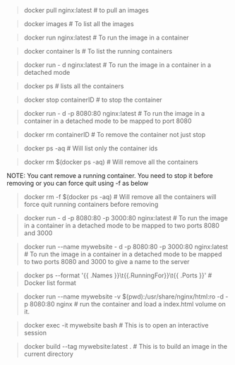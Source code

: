 > docker pull nginx:latest # to pull an images

> docker images    # To list all the images

> docker run nginx:latest    # To run the image in a container

>docker container ls     # To list the running containers

> docker run - d nginx:latest    # To run the image in a container in a detached mode

> docker ps    # lists all the containers

> docker stop containerID     # to stop the container

> docker run - d  -p 8080:80 nginx:latest    # To run the image in a container in a detached mode to be mapped to port 8080

> docker rm containerID    # To remove the container not just stop

> docker ps -aq     # Will list only the container ids

> docker rm $(docker ps -aq)     # Will remove all the containers

NOTE: You cant remove a running container. You need to stop it before removing or you can force quit using -f as below

> docker rm -f $(docker ps -aq)     # Will remove all the containers will force quit running containers before removing

> docker run - d  -p 8080:80 -p 3000:80 nginx:latest    # To run the image in a container in a detached mode to be mapped to two ports 8080 and 3000

> docker run --name mywebsite - d  -p 8080:80 -p 3000:80 nginx:latest    # To run the image in a container in a detached mode to be mapped to two ports 8080 and 3000 to give a name to the server

> docker ps --format '{{ .Names }}\t{{.RunningFor}}\t{{ .Ports }}'     # Docker list format

> docker run --name mywebsite -v $(pwd):/usr/share/nginx/html:ro -d -p 8080:80 nginx    # run the container and load a index.html volume on it.

> docker exec -it mywebsite bash    # This is to open an interactive session

> docker build --tag mywebsite:latest .     # This is to build an image in the current directory

